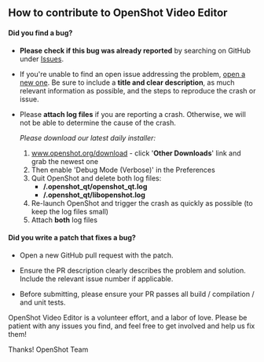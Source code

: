 ## How to contribute to OpenShot Video Editor

#### **Did you find a bug?**

* **Please check if this bug was already reported** by searching on GitHub under [Issues](https://github.com/OpenShot/openshot-qt/issues).

* If you're unable to find an open issue addressing the problem, [open a new one](https://github.com/OpenShot/openshot-qt/issues/new). Be sure to include a **title and clear description**, as much relevant information as possible, and the steps to reproduce the crash or issue.

* Please **attach log files** if you are reporting a crash. Otherwise, we will not be able to determine the cause of the crash.

  _Please download our latest daily installer:_

  1. www.openshot.org/download - click '**Other Downloads**' link and grab the newest one
  2. Then enable 'Debug Mode (Verbose)' in the Preferences
  3. Quit OpenShot and delete both log files:
      - **/.openshot_qt/openshot_qt.log**
      - **/.openshot_qt/libopenshot.log**
  4. Re-launch OpenShot and trigger the crash as quickly as possible (to keep the log files small)
  5. Attach **both** log files

#### **Did you write a patch that fixes a bug?**

* Open a new GitHub pull request with the patch.

* Ensure the PR description clearly describes the problem and solution. Include the relevant issue number if applicable.

* Before submitting, please ensure your PR passes all build / compilation / and unit tests.

OpenShot Video Editor is a volunteer effort, and a labor of love. Please be patient with any issues you find, and feel free to get involved and help us fix them! 


Thanks!
OpenShot Team
